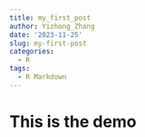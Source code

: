 ```yaml
---
title: my_first_post
author: Yizhong_Zhang
date: '2023-11-25'
slug: my-first-post
categories:
  - R
tags:
  - R Markdown
---
```

# This is the demo

